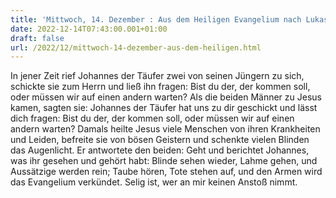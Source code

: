 ```yaml
---
title: 'Mittwoch, 14. Dezember : Aus dem Heiligen Evangelium nach Lukas - Lk 7,18b-23.'
date: 2022-12-14T07:43:00.001+01:00
draft: false
url: /2022/12/mittwoch-14-dezember-aus-dem-heiligen.html
---
```


In jener Zeit rief Johannes der Täufer zwei von seinen Jüngern zu sich, schickte sie zum Herrn und ließ ihn fragen: Bist du der, der kommen soll, oder müssen wir auf einen andern warten? Als die beiden Männer zu Jesus kamen, sagten sie: Johannes der Täufer hat uns zu dir geschickt und lässt dich fragen: Bist du der, der kommen soll, oder müssen wir auf einen andern warten? Damals heilte Jesus viele Menschen von ihren Krankheiten und Leiden, befreite sie von bösen Geistern und schenkte vielen Blinden das Augenlicht. Er antwortete den beiden: Geht und berichtet Johannes, was ihr gesehen und gehört habt: Blinde sehen wieder, Lahme gehen, und Aussätzige werden rein; Taube hören, Tote stehen auf, und den Armen wird das Evangelium verkündet. Selig ist, wer an mir keinen Anstoß nimmt.